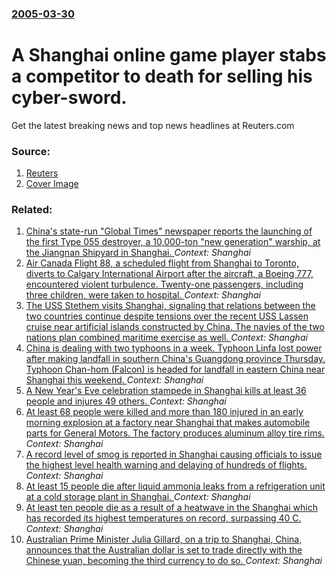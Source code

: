 ### [2005-03-30](/news/2005/03/30/index.md)

#  A Shanghai online game player stabs a competitor to death for selling his cyber-sword. 

Get the latest breaking news and top news headlines at Reuters.com


### Source:

1. [Reuters](http://www.reuters.com/newsArticle.jhtml?type=topNews&storyID=8037273)
1. [Cover Image](http://s4.reutersmedia.net/resources_v2/images/rcom-default.png)

### Related:

1. [China's state-run "Global Times" newspaper reports the launching of the first Type 055 destroyer, a 10,000-ton "new generation" warship, at the Jiangnan Shipyard in Shanghai. ](/news/2017/06/28/china-s-state-run-global-times-newspaper-reports-the-launching-of-the-first-type-055-destroyer-a-10-000-ton-new-generation-warship-at.md) _Context: Shanghai_
2. [Air Canada Flight 88, a scheduled flight from Shanghai to Toronto, diverts to Calgary International Airport after the aircraft, a Boeing 777, encountered violent turbulence. Twenty-one passengers, including three children, were taken to hospital. ](/news/2015/12/31/air-canada-flight-88-a-scheduled-flight-from-shanghai-to-toronto-diverts-to-calgary-international-airport-after-the-aircraft-a-boeing-777.md) _Context: Shanghai_
3. [The USS Stethem visits Shanghai, signaling that relations between the two countries continue despite tensions over the recent USS Lassen cruise near artificial islands constructed by China. The navies of the two nations plan combined maritime exercise as well. ](/news/2015/11/16/the-uss-stethem-visits-shanghai-signaling-that-relations-between-the-two-countries-continue-despite-tensions-over-the-recent-uss-lassen-cru.md) _Context: Shanghai_
4. [China is dealing with two typhoons in a week. Typhoon Linfa lost power after making landfall in southern China's Guangdong province Thursday. Typhoon Chan-hom (Falcon) is headed for landfall in eastern China near Shanghai this weekend. ](/news/2015/07/10/china-is-dealing-with-two-typhoons-in-a-week-typhoon-linfa-lost-power-after-making-landfall-in-southern-china-s-guangdong-province-thursday.md) _Context: Shanghai_
5. [A New Year's Eve celebration stampede in Shanghai kills at least 36 people and injures 49 others. ](/news/2014/12/31/a-new-year-s-eve-celebration-stampede-in-shanghai-kills-at-least-36-people-and-injures-49-others.md) _Context: Shanghai_
6. [At least 68 people were killed and more than 180 injured in an early morning explosion at a factory near Shanghai that makes automobile parts for General Motors. The factory produces aluminum alloy tire rims. ](/news/2014/08/2/at-least-68-people-were-killed-and-more-than-180-injured-in-an-early-morning-explosion-at-a-factory-near-shanghai-that-makes-automobile-part.md) _Context: Shanghai_
7. [A record level of smog is reported in Shanghai causing officials to issue the highest level health warning and delaying of hundreds of flights.](/news/2013/12/6/a-record-level-of-smog-is-reported-in-shanghai-causing-officials-to-issue-the-highest-level-health-warning-and-delaying-of-hundreds-of-fligh.md) _Context: Shanghai_
8. [At least 15 people die after liquid ammonia leaks from a refrigeration unit at a cold storage plant in Shanghai. ](/news/2013/08/31/at-least-15-people-die-after-liquid-ammonia-leaks-from-a-refrigeration-unit-at-a-cold-storage-plant-in-shanghai.md) _Context: Shanghai_
9. [At least ten people die as a result of a heatwave in the Shanghai which has recorded its highest temperatures on record, surpassing 40 C. ](/news/2013/07/31/at-least-ten-people-die-as-a-result-of-a-heatwave-in-the-shanghai-which-has-recorded-its-highest-temperatures-on-record-surpassing-40-c.md) _Context: Shanghai_
10. [Australian Prime Minister Julia Gillard, on a trip to Shanghai, China, announces that the Australian dollar is set to trade directly with the Chinese yuan, becoming the third currency to do so. ](/news/2013/04/8/australian-prime-minister-julia-gillard-on-a-trip-to-shanghai-china-announces-that-the-australian-dollar-is-set-to-trade-directly-with-th.md) _Context: Shanghai_
